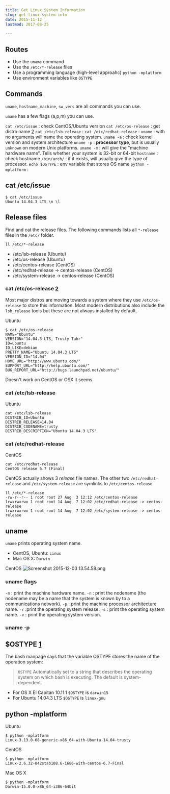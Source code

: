 ```yaml
---
title: Get Linux System Information
slug: get-linux-system-info
date: 2015-11-12
lastmod: 2017-08-25

---
```



Routes
---
- Use the `uname` command
- Use the `/etc/*-release` files
- Use a programming language (high-level approahc) `python -mplatform`
- Use environment variables like `OSTYPE`



Commands
---

`uname`, `hostname`, `machine`, `sw_vers` are all commands you can use.

`uname` has a few flags (a,p,m) you can use.

`cat /etc/issue` : check CentOS/Ubuntu version
`cat /etc/os-release` : get distro name [2]
`cat /etc/lsb-release` : 
`cat /etc/redhat-release` :
`uname` : with no arguments will name the operating system.
`uname -a` : check kernel version and system architecture
`uname -p` : **processor type**, but is usually `unknown` on modern Unix platforms.
`uname -m` : will give the "machine hardware name". Tells whether your system is 32-bit or 64-bit
`hostname` : check hostname
`/bin/arch/` : if it exists, will usually give the type of processor.
`echo $OSTYPE` : env variable that stores OS name
`python -mplatform` : 

## cat /etc/issue

    $ cat /etc/issue
    Ubuntu 14.04.3 LTS \n \l

Release files
---
Find and cat the release files. The following commands lists all `*-release` files in the `/etc/` folder.

    ll /etc/*-release

- /etc/lsb-release (Ubuntu)
- /etc/os-release (Ubuntu)
- /etc/centos-release (CentOS)
- /etc/redhat-release -> centos-release (CentOS)
- /etc/system-release -> centos-release (CentOS)

### cat /etc/os-release [2]
Most major distros are moving towards a system where they use `/etc/os-release` to store this information. Most modern distributions also include the `lsb_release` tools but these are not always installed by default. 

Ubuntu
```
$ cat /etc/os-release
NAME="Ubuntu"
VERSION="14.04.3 LTS, Trusty Tahr"
ID=ubuntu
ID_LIKE=debian
PRETTY_NAME="Ubuntu 14.04.3 LTS"
VERSION_ID="14.04"
HOME_URL="http://www.ubuntu.com/"
SUPPORT_URL="http://help.ubuntu.com/"
BUG_REPORT_URL="http://bugs.launchpad.net/ubuntu/"
```
Doesn't work on CentOS or OSX it seems.

### cat /etc/lsb-release
Ubuntu
```
cat /etc/lsb-release
DISTRIB_ID=Ubuntu
DISTRIB_RELEASE=14.04
DISTRIB_CODENAME=trusty
DISTRIB_DESCRIPTION="Ubuntu 14.04.3 LTS"
```

### cat /etc/redhat-release
CentOS
```
cat /etc/redhat-release
CentOS release 6.7 (Final)
```

CentOS actually shows 3 _release_ file names. The other two `/etc/redhat-release` and `/etc/system-release` are symlinks to `/etc/centos-release`.

```
ll /etc/*-release
-rw-r--r-- 1 root root 27 Aug  3 12:12 /etc/centos-release
lrwxrwxrwx 1 root root 14 Aug  7 12:02 /etc/redhat-release -> centos-release
lrwxrwxrwx 1 root root 14 Aug  7 12:02 /etc/system-release -> centos-release
```

## uname
`uname` prints operating system name.

- CentOS, Ubuntu: `Linux`
- Mac OS X: `Darwin`

CentOS
![Screenshot 2015-12-03 13.54.58.png](quiver-image-url/75D481500C00BFF4ECE7D743B07007E4.png)

### uname flags
`-m` : print the machine hardware name.
`-n` : print the nodename (the nodename may be a name that the system is known by to a communications network).
`-p` : print the machine processor architecture name.
`-r` :print the operating system release.
`-s` : print the operating system name.
`-v` : print the operating system version.

### uname -p


## $OSTYPE [1]
The bash manpage says that the variable OSTYPE stores the name of the operation system:

> `OSTYPE` Automatically set to a string that describes the operating system on which bash is executing. The default is system- dependent.

- For OS X El Capitan 10.11.1 `$OSTYPE` is `darwin15`
- For Ubuntu 14.04.3 LTS `$OSTYPE` is `linux-gnu`

## python -mplatform

Ubuntu
```
$ python -mplatform
Linux-3.13.0-68-generic-x86_64-with-Ubuntu-14.04-trusty
```

CentOS
```
$ python -mplatform
Linux-2.6.32-042stab108.6-i686-with-centos-6.7-Final
```

Mac OS X
```
$ python -mplatform
Darwin-15.0.0-x86_64-i386-64bit
```


[1]: http://stackoverflow.com/questions/394230/detect-the-os-from-a-bash-script/394235#394235
[2]: http://askubuntu.com/questions/459402/how-to-know-if-the-running-platform-is-ubuntu-or-centos-with-help-of-a-bash-scri

